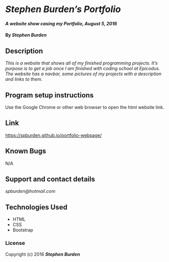 # _Stephen Burden’s Portfolio_

#### _A website show casing my Portfolio, August 5, 2016_

#### By _**Stephen Burden**_

## Description
_This is a website that shows all of my finished programming projects. It’s purpose is to get a job once I am finished with coding school at Epicodus. The website has a navbar, some pictures of my projects with a description and links to them._

## Program setup instructions
Use the Google Chrome or other web browser to open the html website link.

## Link
https://spburden.github.io/portfolio-webpage/

## Known Bugs
N/A

## Support and contact details
_spburden@hotmail.com_

## Technologies Used
* HTML
* CSS
* Bootstrap

### License
Copyright (c) 2016 **_Stephen Burden_**
